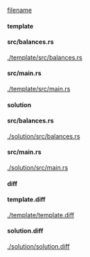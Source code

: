 
[filename](./template/README.md ':include')

<!-- slide:break -->

<!-- tabs:start -->

#### **template**

<!-- tabs:start -->

#### **<span class="file-template file-added">src/balances.rs</span>**

[./template/src/balances.rs](./template/src/balances.rs ':include :type=code rust')

#### **<span class="file-template file-modified">src/main.rs</span>**

[./template/src/main.rs](./template/src/main.rs ':include :type=code rust')



<!-- tabs:end -->

#### **solution**

<!-- tabs:start -->

#### **<span class="file-solution file-modified">src/balances.rs</span>**

[./solution/src/balances.rs](./solution/src/balances.rs ':include :type=code rust')

#### **<span class="file-solution file-modified">src/main.rs</span>**

[./solution/src/main.rs](./solution/src/main.rs ':include :type=code rust')



<!-- tabs:end -->

#### **diff**

<!-- tabs:start -->

#### **template.diff**

[./template/template.diff](./template/template.diff ':include :type=code diff')

#### **solution.diff**

[./solution/solution.diff](./solution/solution.diff ':include :type=code diff')



<!-- tabs:end -->

<!-- tabs:end -->
